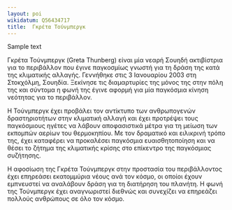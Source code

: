 ```yaml
---
layout: poi 
wikidatum: Q56434717
title:  Γκρέτα Τούνμπεργκ
---
```


Sample text 

Γκρέτα Τούνμπεργκ (Greta Thunberg) είναι μία νεαρή Σουηδή ακτιβίστρια για το περιβάλλον που έγινε παγκοσμίως γνωστή για τη δράση της κατά της κλιματικής αλλαγής. Γεννήθηκε στις 3 Ιανουαρίου 2003 στη Στοκχόλμη, Σουηδία. Ξεκίνησε τις διαμαρτυρίες της μόνος της στην πόλη της και σύντομα η φωνή της έγινε αφορμή για μία παγκόσμια κίνηση νεότητας για το περιβάλλον.

Η Τούνμπεργκ έχει προβάλει τον αντίκτυπο των ανθρωπογενών δραστηριοτήτων στην κλιματική αλλαγή και έχει προτρέψει τους παγκόσμιους ηγέτες να λάβουν αποφασιστικά μέτρα για τη μείωση των εκπομπών αερίων του θερμοκηπίου. Με τον δραματικό και ειλικρινή τρόπο της, έχει καταφέρει να προκαλέσει παγκόσμια ευαισθητοποίηση και να θέσει το ζήτημα της κλιματικής κρίσης στο επίκεντρο της παγκόσμιας συζήτησης.

Η αφοσίωση της Γκρέτα Τούνμπεργκ στην προστασία του περιβάλλοντος έχει επηρεάσει εκατομμύρια νέους ανά τον κόσμο, οι οποίοι έχουν εμπνευστεί να αναλάβουν δράση για τη διατήρηση του πλανήτη. Η φωνή της Τούνμπεργκ έχει αναγνωριστεί διεθνώς και συνεχίζει να επηρεάζει πολλούς ανθρώπους σε όλο τον κόσμο.
